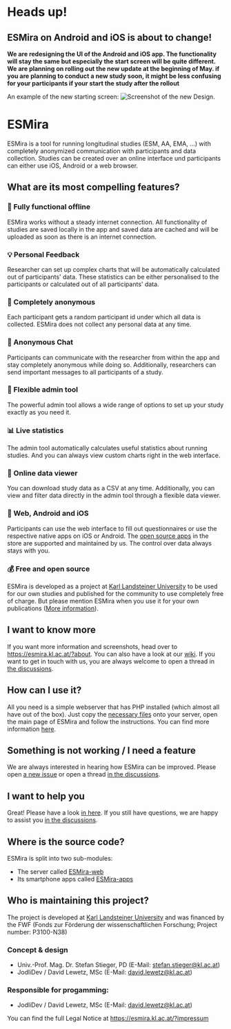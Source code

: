 # Heads up!
## ESMira on Android and iOS is about to change!
**We are redesigning the UI of the Android and iOS app. The functionality will stay the same but especially the start screen will be quite different.
We are planning on rolling out the new update at the beginning of May. if you are planning to conduct a new study soon, it might be less confusing for your participants if your start the study after the rollout**

An example of the new starting screen:
![Screenshot of the new Design.](https://esmira.kl.ac.at/documents/images/screen_esmira_new_design.png)

# ESMira
ESMira is a tool for running longitudinal studies (ESM, AA, EMA, ...) with completely anonymized communication with participants and data collection. Studies can be created over an online interface und participants can either use iOS, Android or a web browser.


## What are its most compelling features?

### :satellite: Fully functional offline
ESMira works without a steady internet connection. All functionality of studies are saved locally in the app and saved data are cached and will be uploaded as soon as there is an internet connection.

### :bulb: Personal Feedback
Researcher can set up complex charts that will be automatically calculated out of participants' data. These statistics can be either personalised to the participants or calculated out of all participants' data.

### :key: Completely anonymous
Each participant gets a random participant id under which all data is collected. ESMira does not collect any personal data at any time.

### :speech_balloon: Anonymous Chat
Participants can communicate with the researcher from within the app and stay completely anonymous while doing so. Additionally, researchers can send important messages to all participants of a study.



### :hammer: Flexible admin tool
The powerful admin tool allows a wide range of options to set up your study exactly as you need it.

### :bar_chart: Live statistics
The admin tool automatically calculates useful statistics about running studies. And you can always view custom charts right in the web interface.

### :mag_right: Online data viewer
You can download study data as a CSV at any time. Additionally, you can view and filter data directly in the admin tool through a flexible data viewer.

### :iphone: Web, Android and iOS
Participants can use the web interface to fill out questionnaires or use the respective native apps on iOS or Android. The [open source apps](https://github.com/KL-Psychological-Methodology/ESMira-apps) in the store are supported and maintained by us. The control over data always stays with you.

### :moneybag: Free and open source
ESMira is developed as a project at [Karl Landsteiner University](https://www.kl.ac.at/) to be used for our own studies and published for the community to use completely free of charge. But please mention ESMira when you use it for your own publications ([More information](https://github.com/KL-Psychological-Methodology/ESMira/wiki/Conditions-for-using-ESMira)).


## I want to know more
If you want more information and screenshots, head over to <https://esmira.kl.ac.at/?about>.
You can also have a look at our [wiki](https://github.com/KL-Psychological-Methodology/ESMira/wiki). If you want to get in touch with us, you are always welcome to open a thread in [the discussions](https://github.com/KL-Psychological-Methodology/ESMira/discussions).


## How can I use it?
All you need is a simple webserver that has PHP installed (which almost all have out of the box). Just copy the [necessary files](https://github.com/KL-Psychological-Methodology/ESMira-web/releases/download/latest/ESMira-web.zip) onto your server, open the main page of ESMira and follow the instructions. You can find more information [here](https://github.com/KL-Psychological-Methodology/ESMira/wiki/Setting-up-a-server).


## Something is not working / I need a feature
We are always interested in hearing how ESMira can be improved. Please open [a new issue](https://github.com/KL-Psychological-Methodology/ESMira/issues) or open a thread [in the discussions](https://github.com/KL-Psychological-Methodology/ESMira/discussions).


## I want to help you
Great! Please have a look [in here](https://github.com/KL-Psychological-Methodology/ESMira/wiki/Help-development). If you still have questions, we are happy to assist you [in the discussions](https://github.com/KL-Psychological-Methodology/ESMira/discussions).


## Where is the source code?
ESMira is split into two sub-modules:
* The server called [ESMira-web](https://github.com/KL-Psychological-Methodology/ESMira-web)
* Its smartphone apps called [ESMira-apps](https://github.com/KL-Psychological-Methodology/ESMira-apps)


## Who is maintaining this project?
The project is developed at [Karl Landsteiner University](https://www.kl.ac.at/) and was financed by the FWF (Fonds zur Förderung der wissenschaftlichen Forschung; Project number: P3100-N38)

### Concept & design
* Univ.-Prof. Mag. Dr. Stefan Stieger, PD (E-Mail: stefan.stieger@kl.ac.at)
* JodliDev / David Lewetz, MSc (E-Mail: david.lewetz@kl.ac.at)

### Responsible for progamming:
* JodliDev / David Lewetz, MSc (E-Mail: david.lewetz@kl.ac.at)

You can find the full Legal Notice at <https://esmira.kl.ac.at/?impressum>
